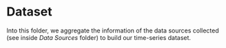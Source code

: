 # Dataset

Into this folder, we aggregate the information of the data sources collected (see inside *Data Sources* folder) to build our time-series dataset.